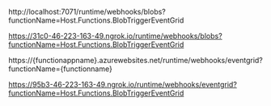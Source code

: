 http://localhost:7071/runtime/webhooks/blobs?functionName=Host.Functions.BlobTriggerEventGrid

https://31c0-46-223-163-49.ngrok.io/runtime/webhooks/blobs?functionName=Host.Functions.BlobTriggerEventGrid


https://{functionappname}.azurewebsites.net/runtime/webhooks/eventgrid?functionName={functionname}


https://95b3-46-223-163-49.ngrok.io/runtime/webhooks/eventgrid?functionName=Host.Functions.BlobTriggerEventGrid




